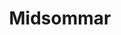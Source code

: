 ---
title: "Midsommar"
year: 2019
rating: 4.5
stars: "★★★★½"
rewatched: false
permalink: "midsommar"
watched_on: 2019-08-07
---